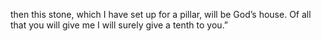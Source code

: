 then this stone, which I have set up for a pillar, will be God’s house. Of all that you will give me I will surely give a tenth to you.”